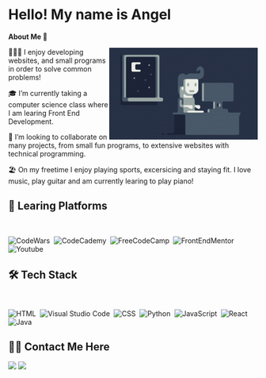 <h1>Hello! My name is Angel</h1>
<b><p> About Me 🚀<p></b>
<img alt="Night Coding" src="https://raw.githubusercontent.com/AVS1508/AVS1508/master/assets/Night-Coding.gif" align="right"/>
<p>👨🏻‍💻 I enjoy developing websites, and small programs in order to solve common problems!</p>
<p>🎓 I’m currently taking a computer science class where I am learing Front End Development.<p>
<p>💞️ I’m looking to collaborate on many projects, from small fun programs, to extensive websites with technical programming.<p>
<p>🏖️ On my freetime I enjoy playing sports, excersicing and staying fit. I love music, play guitar and am currently learing to play piano!<p>

<h2> 🏫 Learing Platforms</h2>
<br>

![CodeWars](https://img.shields.io/badge/-CodeWars-05122A?style=flat&logo=CodeWars&logoColor=B1361E)&nbsp;
![CodeCademy](https://img.shields.io/badge/-CodeCademy-05122A?style=flat&logo=CodeCademy&logoColor=fff)&nbsp;
![FreeCodeCamp](https://img.shields.io/badge/-FreeCodeCamp-05122A?style=flat&logo=FreeCodeCamp&logoColor=fff)&nbsp;
![FrontEndMentor](https://img.shields.io/badge/-FrontEndMentor-05122A?style=flat&logo=FrontEndMentor&logoColor=63D9F9)&nbsp;
![Youtube](https://img.shields.io/badge/-Youtube-05122A?style=flat&logo=Youtube&logoColor=FB0404)&nbsp;




<h2> 🛠️ Tech Stack</h2>
<br>

![HTML](https://img.shields.io/badge/-HTML-05122A?style=flat&logo=HTML5)&nbsp;
![Visual Studio Code](https://img.shields.io/badge/-Visual%20Studio%20Code-05122A?style=flat&logo=visual-studio-code&logoColor=007ACC)&nbsp;
![CSS](https://img.shields.io/badge/-CSS-05122A?style=flat&logo=CSS3&logoColor=1572B6)&nbsp;
![Python](https://img.shields.io/badge/-Python-05122A?style=flat&logo=python)&nbsp;
![JavaScript](https://img.shields.io/badge/-JavaScript-05122A?style=flat&logo=JavaScript&logoColor=FFFF00)&nbsp;
![React](https://img.shields.io/badge/-React-05122A?style=flat&logo=React&logoColor=63D9F9)&nbsp;
![Java](https://img.shields.io/badge/-Java-05122A?style=flat&logo=Java&logoColor=FFFF00)&nbsp;
<h2> 🤝🏻 Contact Me Here</h2>
<a href="https://www.bing.com/ck/a?!&&p=cff3fbd72ca87a2fJmltdHM9MTY4MzI0NDgwMCZpZ3VpZD0zNGUzMTAyNC1hY2U4LTZhY2UtMmQxZi0wMjc5YWQ3ZjZiZmEmaW5zaWQ9NTIwNw&ptn=3&hsh=3&fclid=34e31024-ace8-6ace-2d1f-0279ad7f6bfa&psq=google+gmail+log+in+page&u=a1aHR0cHM6Ly9hY2NvdW50cy5nb29nbGUuY29tL2xvZ2luP3NlcnZpY2U9bWFpbA&ntb=1"><img src="https://img.shields.io/badge/-infanteangel.ag@gmail.com-D14836?style=flat&logo=Gmail&logoColor=white"/></a>
<a href="https://instagram.com/ang.jr57"><img src="https://img.shields.io/badge/-@ang.jr57-E4405F?style=flat&logo=Instagram&logoColor=white"/></a>
<!---
InfanteAngel/InfanteAngel is a ✨ special ✨ repository because its `README.md` (this file) appears on your GitHub profile.
You can click the Preview link to take a look at your changes.
--->
